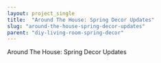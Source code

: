 ```yaml
---
layout: project_single
title:  "Around The House: Spring Decor Updates"
slug: "around-the-house-spring-decor-updates"
parent: "diy-living-room-spring-decor"
---
```

Around The House: Spring Decor Updates